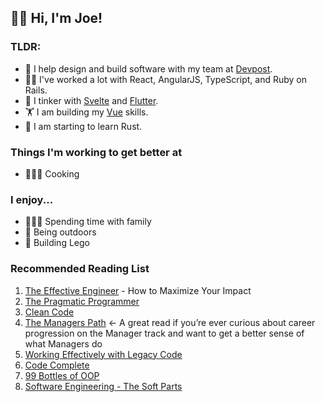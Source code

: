 ## 👋🏻 Hi, I'm Joe!

### TLDR:

- 🔭 I help design and build software with my team at [Devpost](https://devpost.com/).
- 💪🏻 I've worked a lot with React, AngularJS, TypeScript, and Ruby on Rails.
- 🧪 I tinker with [Svelte](https://svelte.dev/) and [Flutter](https://flutter.dev/).
- 🏋️ I am building my [Vue](https://vuejs.org/) skills.
- 🌱 I am starting to learn Rust.

### Things I'm working to get better at
- 👨🏻‍🍳 Cooking

### I enjoy...
- 👨‍👩‍👦 Spending time with family
- 🌳 Being outdoors
- 🧱 Building Lego

### Recommended Reading List

1. [The Effective Engineer](https://www.effectiveengineer.com/book) - How to Maximize Your Impact
2. [The Pragmatic Programmer](https://pragprog.com/titles/tpp20/the-pragmatic-programmer-20th-anniversary-edition/)
3. [Clean Code](http://goodreads.com/book/show/3735293-clean-code)
4. [The Managers Path](https://www.oreilly.com/library/view/the-managers-path/9781491973882/) <- A great read if you’re ever curious about career progression on the Manager track and want to get a better sense of what Managers do
5. [Working Effectively with Legacy Code](https://www.oreilly.com/library/view/working-effectively-with/0131177052/)
6. [Code Complete](https://www.goodreads.com/book/show/4845.Code_Complete)
7. [99 Bottles of OOP](https://sandimetz.com/99bottles)
8. [Software Engineering - The Soft Parts](https://addyosmani.com/blog/software-engineering-soft-parts/)
